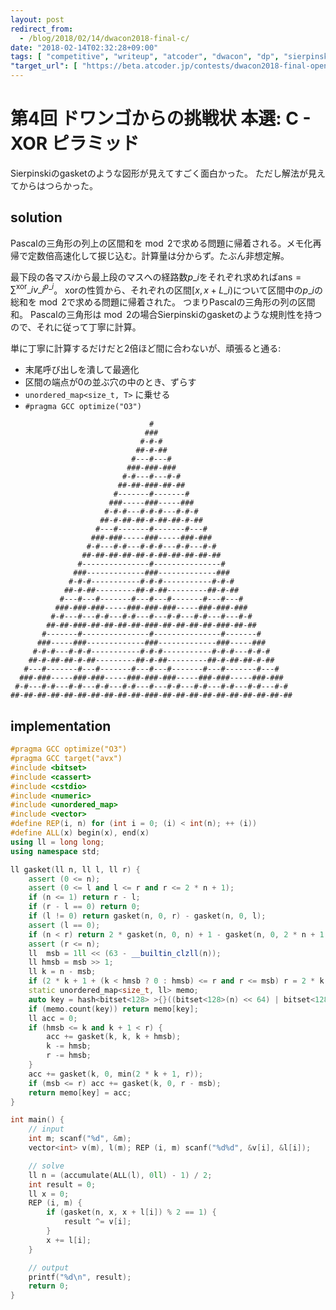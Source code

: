 ```yaml
---
layout: post
redirect_from:
  - /blog/2018/02/14/dwacon2018-final-c/
date: "2018-02-14T02:32:28+09:00"
tags: [ "competitive", "writeup", "atcoder", "dwacon", "dp", "sierpinski-gasket", "pascals-triangle", "optimization" ]
"target_url": [ "https://beta.atcoder.jp/contests/dwacon2018-final-open/tasks/dwacon2018_final_c" ]
---
```


# 第4回 ドワンゴからの挑戦状 本選: C - XOR ピラミッド

Sierpinskiのgasketのような図形が見えてすごく面白かった。
ただし解法が見えてからはつらかった。

## solution

Pascalの三角形の列上の区間和を$\bmod 2$で求める問題に帰着される。メモ化再帰で定数倍高速化して捩じ込む。計算量は分からず。たぶん非想定解。

最下段の各マス$i$から最上段のマスへの経路数$p\_i$をそれぞれ求めれば$\mathrm{ans} = \sum^{\text{xor}}\_i v\_i^{p\_i}$。
xorの性質から、それぞれの区間$[x, x + L\_i)$について区間中の$p\_i$の総和を$\bmod 2$で求める問題に帰着された。
つまりPascalの三角形の列の区間和。
Pascalの三角形は$\bmod 2$の場合Sierpinskiのgasketのような規則性を持つので、それに従って丁寧に計算。

単に丁寧に計算するだけだと$2$倍ほど間に合わないが、頑張ると通る:

-   末尾呼び出しを潰して最適化
-   区間の端点が$0$の並ぶ穴の中のとき、ずらす
-   `unordered_map<size_t, T>` に乗せる
-   `#pragma GCC optimize("O3")`

```
                               #
                              ###
                             #-#-#
                            ##-#-##
                           #---#---#
                          ###-###-###
                         #-#---#---#-#
                        ##-##-###-##-##
                       #-------#-------#
                      ###-----###-----###
                     #-#-#---#-#-#---#-#-#
                    ##-#-##-##-#-##-##-#-##
                   #---#-------#-------#---#
                  ###-###-----###-----###-###
                 #-#---#-#---#-#-#---#-#---#-#
                ##-##-##-##-##-#-##-##-##-##-##
               #---------------#---------------#
              ###-------------###-------------###
             #-#-#-----------#-#-#-----------#-#-#
            ##-#-##---------##-#-##---------##-#-##
           #---#---#-------#---#---#-------#---#---#
          ###-###-###-----###-###-###-----###-###-###
         #-#---#---#-#---#-#---#---#-#---#-#---#---#-#
        ##-##-###-##-##-##-##-###-##-##-##-##-###-##-##
       #-------#---------------#---------------#-------#
      ###-----###-------------###-------------###-----###
     #-#-#---#-#-#-----------#-#-#-----------#-#-#---#-#-#
    ##-#-##-##-#-##---------##-#-##---------##-#-##-##-#-##
   #---#-------#---#-------#---#---#-------#---#-------#---#
  ###-###-----###-###-----###-###-###-----###-###-----###-###
 #-#---#-#---#-#---#-#---#-#---#---#-#---#-#---#-#---#-#---#-#
##-##-##-##-##-##-##-##-##-##-###-##-##-##-##-##-##-##-##-##-##
```

## implementation

``` c++
#pragma GCC optimize("O3")
#pragma GCC target("avx")
#include <bitset>
#include <cassert>
#include <cstdio>
#include <numeric>
#include <unordered_map>
#include <vector>
#define REP(i, n) for (int i = 0; (i) < int(n); ++ (i))
#define ALL(x) begin(x), end(x)
using ll = long long;
using namespace std;

ll gasket(ll n, ll l, ll r) {
    assert (0 <= n);
    assert (0 <= l and l <= r and r <= 2 * n + 1);
    if (n <= 1) return r - l;
    if (r - l == 0) return 0;
    if (l != 0) return gasket(n, 0, r) - gasket(n, 0, l);
    assert (l == 0);
    if (n < r) return 2 * gasket(n, 0, n) + 1 - gasket(n, 0, 2 * n + 1 - r);
    assert (r <= n);
    ll  msb = 1ll << (63 - __builtin_clzll(n));
    ll hmsb = msb >> 1;
    ll k = n - msb;
    if (2 * k + 1 + (k < hmsb ? 0 : hmsb) <= r and r <= msb) r = 2 * k + 1;
    static unordered_map<size_t, ll> memo;
    auto key = hash<bitset<128> >{}((bitset<128>(n) << 64) | bitset<128>(r));
    if (memo.count(key)) return memo[key];
    ll acc = 0;
    if (hmsb <= k and k + 1 < r) {
        acc += gasket(k, k, k + hmsb);
        k -= hmsb;
        r -= hmsb;
    }
    acc += gasket(k, 0, min(2 * k + 1, r));
    if (msb <= r) acc += gasket(k, 0, r - msb);
    return memo[key] = acc;
}

int main() {
    // input
    int m; scanf("%d", &m);
    vector<int> v(m), l(m); REP (i, m) scanf("%d%d", &v[i], &l[i]);

    // solve
    ll n = (accumulate(ALL(l), 0ll) - 1) / 2;
    int result = 0;
    ll x = 0;
    REP (i, m) {
        if (gasket(n, x, x + l[i]) % 2 == 1) {
            result ^= v[i];
        }
        x += l[i];
    }

    // output
    printf("%d\n", result);
    return 0;
}
```
